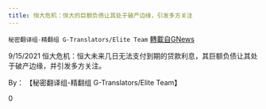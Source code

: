 ```yaml
---
title: 恒大危机：恒大的巨额负债让其处于破产边缘，引发多方关注
---
```

`秘密翻译组-精翻组 G-Translators/Elite Team` [轉載自GNews](https://gnews.org/zh-hans/1545357/)

9/15/2021 恒大危机：恒大未来几日无法支付到期的贷款利息，其巨额负债让其处于破产边缘，并引发多方关注。

By： 【秘密翻译组-精翻组 G-Translators/Elite Team】

0
